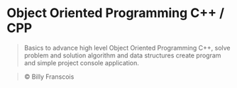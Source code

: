 # Object Oriented Programming C++ / CPP

> Basics to advance high level Object Oriented Programming C++, solve problem and solution algorithm and data structures create program and simple project console application.

> © Billy Franscois